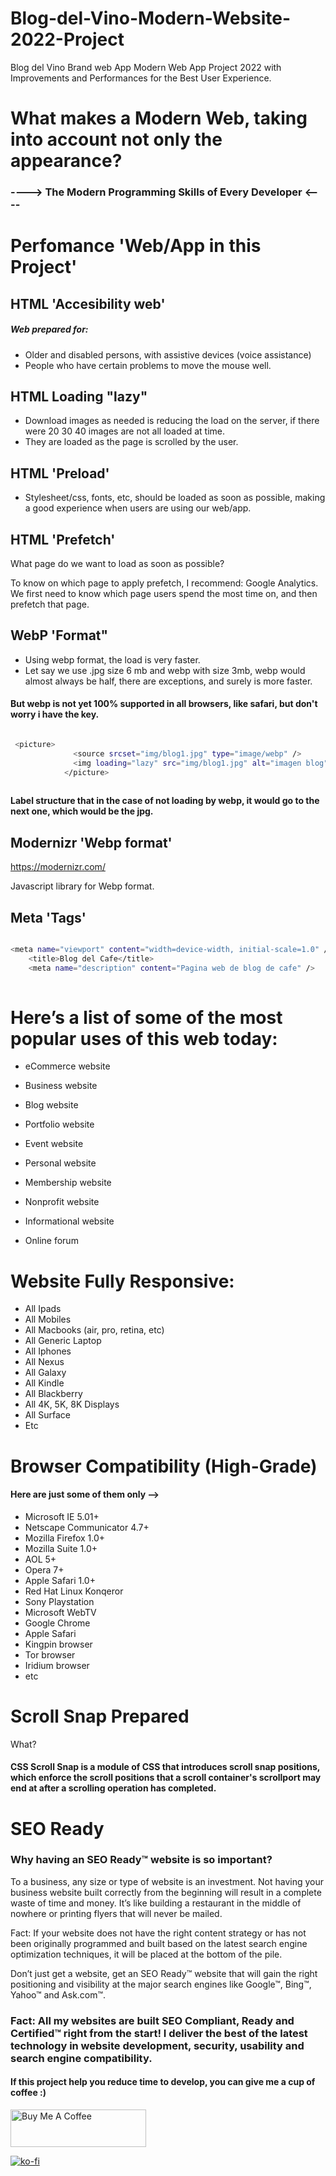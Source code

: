 # Blog-del-Vino-Modern-Website-2022-Project
Blog del Vino Brand web App Modern Web App Project 2022 with Improvements and Performances for the Best User Experience.


# What makes a Modern Web, taking into account not only the appearance? 

### ----> The Modern Programming Skills of Every Developer <----


# Perfomance 'Web/App in this Project'


## HTML 'Accesibility web' 

##### Web prepared for:
 
* Older and disabled persons, with assistive devices (voice assistance)
* People who have certain problems to move the mouse well.



## HTML Loading "lazy"

* Download images as needed is reducing the load on the server, if there were 20 30 40 images are not all loaded at time.
* They are loaded as the page is scrolled by the user.


## HTML 'Preload' 

* Stylesheet/css, fonts, etc, should be loaded as soon as possible, making a good experience when users are using our web/app.



## HTML 'Prefetch' 

What page do we want to load as soon as possible?

To know on which page to apply prefetch, I recommend: Google Analytics.
We first need to know which page users spend the most time on, and then prefetch that page.


## WebP 'Format"

* Using webp format, the load is very faster.
* Let say we use .jpg size 6 mb and webp with size 3mb, webp would almost always be half, there are exceptions, and surely is more faster.

#### But webp is not yet 100% supported in all browsers, like safari, but don't worry i have the key.

```bash

 <picture>
              <source srcset="img/blog1.jpg" type="image/webp" />
              <img loading="lazy" src="img/blog1.jpg" alt="imagen blog" />
            </picture>
            
```
			

**Label structure that in the case of not loading by webp, it would go to the next one, which would be the jpg.**			
			
			
## Modernizr 'Webp format'

https://modernizr.com/

Javascript library for Webp format.
			



## Meta 'Tags' 

```bash

<meta name="viewport" content="width=device-width, initial-scale=1.0" />
    <title>Blog del Cafe</title>
    <meta name="description" content="Pagina web de blog de cafe" />
    
```




# Here’s a list of some of the most popular uses of this web today:




* eCommerce website

* Business website

* Blog website

* Portfolio website

* Event website

* Personal website

* Membership website

* Nonprofit website

* Informational website

* Online forum





# Website Fully Responsive:

* All Ipads
* All Mobiles 
* All Macbooks (air, pro, retina, etc)
* All Generic Laptop
* All Iphones
* All Nexus
* All Galaxy
* All Kindle
* All Blackberry
* All 4K, 5K, 8K Displays
* All Surface
* Etc



# Browser Compatibility (High-Grade)

#### Here are just some of them only -->



* Microsoft IE 5.01+
* Netscape Communicator 4.7+
* Mozilla Firefox 1.0+
* Mozilla Suite 1.0+
* AOL 5+
* Opera 7+
* Apple Safari 1.0+
* Red Hat Linux Konqeror
* Sony Playstation
* Microsoft WebTV
* Google Chrome
* Apple Safari
* Kingpin browser
* Tor browser
* Iridium browser
* etc

# Scroll Snap Prepared 

What?


#### CSS Scroll Snap is a module of CSS that introduces scroll snap positions, which enforce the scroll positions that a scroll container's scrollport may end at after a scrolling operation has completed.



# SEO Ready 

### Why having an SEO Ready™ website is so important?
To a business, any size or type of website is an investment. Not having your business website built correctly from the beginning will result in a complete waste of time and money. It’s like building a restaurant in the middle of nowhere or printing flyers that will never be mailed.

Fact: If your website does not have the right content strategy or has not been originally programmed and built based on the latest search engine optimization techniques, it will be placed at the bottom of the pile.

Don’t just get a website, get an SEO Ready™ website that will gain the right positioning and visibility at the major search engines like Google™, Bing™, Yahoo™ and Ask.com™.

### Fact: All my websites are built SEO Compliant, Ready and Certified™ right from the start! I deliver the best of the latest technology in website development, security, usability and search engine compatibility.


#### If this project help you reduce time to develop, you can give me a cup of coffee :)




<a href="https://www.buymeacoffee.com/tonymerisan" target="_blank"><img src="https://cdn.buymeacoffee.com/buttons/v2/default-yellow.png" alt="Buy Me A Coffee" style="height: 60px !important;width: 217px !important;" ></a>


[![ko-fi](https://ko-fi.com/img/githubbutton_sm.svg)](https://ko-fi.com/E1E1EBFQ3)
